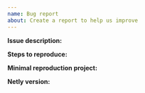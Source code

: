 ```yaml
---
name: Bug report
about: Create a report to help us improve
---
```


<!-- Please search existing issues for potential duplicates before filing yours:
https://github.com/alec1o/Netly/issues?q=is%3Aissue
-->

**Issue description:**
<!-- What happened, and what was expected. -->
<!-- Log file, can be found in the project directory's `Logs` folder (optional) -->

**Steps to reproduce:**
<!-- Enter minimal reproduction steps if available. -->


**Minimal reproduction project:**
<!-- Recommended as it greatly speeds up debugging. Drag and drop a zip archive to upload it. -->


**Netly version:**
<!-- Specify version number. -->
